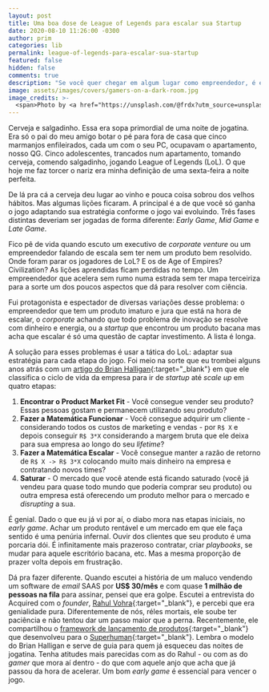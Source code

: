 ```yaml
---
layout: post
title: Uma boa dose de League of Legends para escalar sua Startup
date: 2020-08-10 11:26:00 -0300
author: prim
categories: lib
permalink: league-of-legends-para-escalar-sua-startup
featured: false
hidden: false
comments: true
description: "Se você quer chegar em algum lugar como empreendedor, é essencial saber respeitar as etapas de desenvolvimento da sua startup. Aos que já esqueceram ou que nunca jogaram League of Legends, este post oferece uma boa noção de como navegar por cada etapa da jornada entre startup e scale up"
image: assets/images/covers/gamers-on-a-dark-room.jpg
image_credits: >-
  <span>Photo by <a href="https://unsplash.com/@frdx?utm_source=unsplash&amp;utm_medium=referral&amp;utm_content=creditCopyText" target="_blank">Fredrick Tendong</a> on <a href="https://unsplash.com/s/photos/gamer?utm_source=unsplash&amp;utm_medium=referral&amp;utm_content=creditCopyText" target="_blank">Unsplash</a></span>
---
```


Cerveja e salgadinho. Essa era sopa primordial de uma noite de jogatina. Era só o pai do meu amigo botar o pé para fora de casa que cinco marmanjos enfileirados, cada um com o seu PC, ocupavam o apartamento, nosso QG. Cinco adolescentes, trancados num apartamento, tomando cerveja, comendo salgadinho, jogando League of Legends (LoL). O que hoje me faz torcer o nariz era minha definição de uma sexta-feira a noite perfeita.

De lá pra cá a cerveja deu lugar ao vinho e pouca coisa sobrou dos velhos hábitos. Mas algumas lições ficaram. A principal é a de que você só ganha o jogo adaptando sua estratégia conforme o jogo vai evoluindo. Três fases distintas deveriam ser jogadas de forma diferente: *Early Game*, *Mid Game* e *Late Game*.

Fico pê de vida quando escuto um executivo de *corporate venture* ou um empreendedor falando de escala sem ter nem um produto bem resolvido. Onde foram parar os jogadores de LoL? E os de Age of Empires? Civilization? As lições aprendidas ficam perdidas no tempo. Um empreendedor que acelera sem rumo numa estrada sem ter mapa terceiriza para a sorte um dos poucos  aspectos que dá para resolver com ciência.

Fui protagonista e espectador de diversas variações desse problema: o empreendedor que tem um produto imaturo e jura que está na hora de escalar, o *corporate* achando que todo problema de inovação se resolve com dinheiro e energia, ou a  *startup* que encontrou um produto bacana mas acha que escalar é só uma questão de captar investimento. A lista é longa.

A solução para esses problemas é usar a tática do LoL: adaptar sua estratégia para cada etapa do jogo. Foi meio na sorte que eu trombei alguns anos atrás com um [artigo do Brian Halligan](https://thinkgrowth.org/hubspot-s-playbook-for-going-from-startup-to-scale-up-29ab85d3a3e1){:target="_blank"} em que ele classifica o ciclo de vida da empresa para ir de *startup* até *scale up* em quatro etapas:

1. **Encontrar o Product Market Fit** - Você consegue vender seu produto? Essas pessoas gostam e permanecem utilizando seu produto?
2. **Fazer a Matemática Funcionar** - Você consegue adquirir um cliente - considerando todos os custos de marketing e vendas - por `R$ X` e depois conseguir `R$ 3*X` considerando a margem bruta que ele deixa para sua empresa ao longo do seu *lifetime*?
3. **Fazer a Matemática Escalar** - Você consegue manter a razão de retorno de `R$ X -> R$ 3*X` colocando muito mais dinheiro na empresa e contratando novos times?
4. **Saturar** - O mercado que você atende está ficando saturado (você já vendeu para quase todo mundo que poderia comprar seu produto) ou outra empresa está oferecendo um produto melhor para o mercado e *disrupting* a sua.

É genial. Dado o que eu já vi por aí, o diabo mora nas etapas iniciais, no *early game*. Achar um produto rentável e um mercado em que ele faça sentido é uma penúria infernal. Ouvir dos clientes que seu produto é uma porcaria dói. É infinitamente mais prazeroso contratar, criar *playbooks*, se mudar para aquele escritório bacana, etc. Mas a mesma proporção de prazer volta depois em frustração.

Dá pra fazer diferente. Quando escutei a história de um maluco  vendendo um software de *email* SAAS por **US$ 30/mês** e com quase **1 milhão de pessoas na fila** para assinar, pensei que era golpe. Escutei a entrevista do Acquired com o *founder*, [Rahul Vohra](https://www.acquired.fm/episodes/superhuman){:target="_blank"}, e percebi que era genialidade pura. Diferentemente de nós, réles mortais, ele soube ter paciência e não tentou dar um passo maior que a perna. Recentemente, ele compartilhou o [framework de lançamento de produtos](https://www.nfx.com/post/superhuman-product-frameworks){:target="_blank"} que desenvolveu para o [Superhuman](https://superhuman.com){:target="_blank"}. Lembra o modelo do Brian Halligan e serve de guia para quem já esqueceu das noites de jogatina. Tenha atitudes mais parecidas com as do Rahul - ou com as do *gamer* que mora aí dentro - do que com aquele anjo que acha que já passou da hora de acelerar. Um bom *early game* é essencial para vencer o jogo.